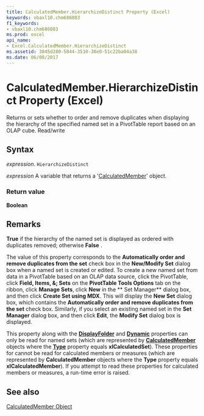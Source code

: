 ```yaml
---
title: CalculatedMember.HierarchizeDistinct Property (Excel)
keywords: vbaxl10.chm686083
f1_keywords:
- vbaxl10.chm686083
ms.prod: excel
api_name:
- Excel.CalculatedMember.HierarchizeDistinct
ms.assetid: 3845d280-5044-3510-38e0-51c22ba04a38
ms.date: 06/08/2017
---
```



# CalculatedMember.HierarchizeDistinct Property (Excel)

Returns or sets whether to order and remove duplicates when displaying the hierarchy of the specified named set in a PivotTable report based on an OLAP cube. Read/write


## Syntax

 _expression_. `HierarchizeDistinct`

 _expression_ A variable that returns a '[CalculatedMember](Excel.CalculatedMember.md)' object.


### Return value

 **Boolean**


## Remarks

 **True** if the hierarchy of the named set is displayed as ordered with duplicates removed; otherwise **False** .

The value of this property corresponds to the  **Automatically order and remove duplicates from the set** check box in the **New/Modify Set** dialog box when a named set is created or edited. To create a new named set from data in a PivotTable based on an OLAP data source, click the PivotTable, click **Field, Items, &; Sets** on the **PivotTable Tools Options** tab on the ribbon, click **Manage Sets**, click  **New** in the ** Set Manager** dialog box, and then click **Create Set using MDX**. This will display the  **New Set** dialog box, which contains the **Automatically order and remove duplicates from the set** check box. Similarly, if you select an existing named set in the **Set Manager** dialog box, and then click **Edit**, the  **Modify Set** dialog box is displayed.

This property along with the  **[DisplayFolder](Excel.CalculatedMember.DisplayFolder.md)** and **[Dynamic](Excel.CalculatedMember.Dynamic.md)** properties can only be read for named sets (which are represented by **[CalculatedMember](Excel.CalculatedMember.md)** objects where the **[Type](Excel.CalculatedMember.Type.md)** property equals **xlCalculatedSet**). These properties for cannot be read for calculated members or measures (which are represented by **CalculatedMember** objects where the **Type** property equals **xlCalculatedMember**). If you attempt to read these properties for calculated members or measures, a run-time error is raised.


## See also


[CalculatedMember Object](Excel.CalculatedMember.md)

